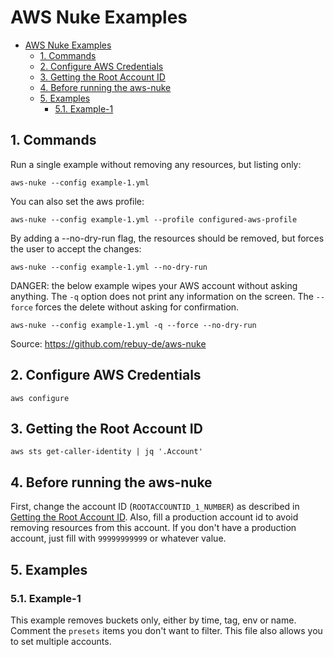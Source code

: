 # AWS Nuke Examples

- [AWS Nuke Examples](#aws-nuke-examples)
  - [1. Commands](#1-commands)
  - [2. Configure AWS Credentials](#2-configure-aws-credentials)
  - [3. Getting the Root Account ID](#3-getting-the-root-account-id)
  - [4. Before running the aws-nuke](#4-before-running-the-aws-nuke)
  - [5. Examples](#5-examples)
    - [5.1. Example-1](#51-example-1)

## 1. Commands

Run a single example without removing any resources, but listing only:

```shell
aws-nuke --config example-1.yml
```

You can also set the aws profile:

```shell
aws-nuke --config example-1.yml --profile configured-aws-profile
```


By adding a --no-dry-run flag, the resources should be removed, but forces the user to accept the changes:

```shell
aws-nuke --config example-1.yml --no-dry-run
```

DANGER: the below example wipes your AWS account without asking anything. The `-q` option does not print any information on the screen. The `--force` forces the delete without asking for confirmation.

```shell
aws-nuke --config example-1.yml -q --force --no-dry-run
```

Source: https://github.com/rebuy-de/aws-nuke

## 2. Configure AWS Credentials

```shell
aws configure
```

## 3. Getting the Root Account ID

```shell
aws sts get-caller-identity | jq '.Account'
```

## 4. Before running the aws-nuke

First, change the account ID (`ROOTACCOUNTID_1_NUMBER`) as described in [Getting the Root Account ID](#3-getting-the-root-account-id). Also, fill a production account id to avoid removing resources from this account. If you don't have a production account, just fill with `99999999999` or whatever value.

## 5. Examples

### 5.1. Example-1

This example removes buckets only, either by time, tag, env or name. Comment the `presets` items you don't want to filter. This file also allows you to set multiple accounts. 

